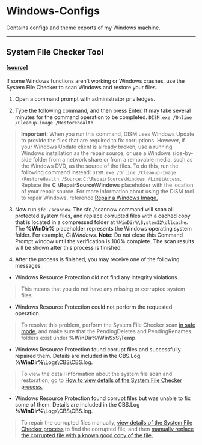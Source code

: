 # Windows-Configs

Contains configs and theme exports of my Windows machine.

----------------------------

## System File Checker Tool
#### [[source](https://support.microsoft.com/en-us/topic/use-the-system-file-checker-tool-to-repair-missing-or-corrupted-system-files-79aa86cb-ca52-166a-92a3-966e85d4094e)]
If some Windows functions aren't working or Windows crashes, use the System File Checker to scan Windows and restore your files.

1. Open a command prompt with administrator priviledges. 

2. Type the following command, and then press Enter.  It may take several minutes for the command operation to be completed. ```DISM.exe /Online /Cleanup-image /Restorehealth```
> **Important**: When you run this command, DISM uses Windows Update to provide the files that are required to fix corruptions. However, if your Windows Update client is already broken, use a running Windows installation as the repair source, or use a Windows side-by-side folder from a network share or from a removable media, such as the Windows DVD, as the source of the files. To do this, run the following command instead: ```DISM.exe /Online /Cleanup-Image /RestoreHealth /Source:C:\RepairSource\Windows /LimitAccess```. Replace the **C:\RepairSource\Windows** placeholder with the location of your repair source. For more information about using the DISM tool to repair Windows, reference [Repair a Windows Image.](http://technet.microsoft.com/library/hh824869.aspx)

3. Now run ```sfc /scannow```. The sfc /scannow command will scan all protected system files, and replace corrupted files with a cached copy that is located in a compressed folder at `%WinDir%\System32\dllcache`. The **%WinDir%** placeholder represents the Windows operating system folder. For example, *C:\Windows*. **Note:** Do not close this Command Prompt window until the verification is 100% complete. The scan results will be shown after this process is finished.

4. After the process is finished, you may receive one of the following messages: 
  * Windows Resource Protection did not find any integrity violations. 
  > This means that you do not have any missing or corrupted system files.
 
  * Windows Resource Protection could not perform the requested operation. 
  > To resolve this problem, perform the System File Checker scan [in safe mode](http://windows.microsoft.com/windows/start-computer-safe-mode), and make sure that the PendingDeletes and PendingRenames folders exist under **%WinDir%\WinSxS\Temp**.
  
  * Windows Resource Protection found corrupt files and successfully repaired them. Details are included in the CBS.Log **%WinDir%**\Logs\CBS\CBS.log. 
  > To view the detail information about the system file scan and restoration, go to [How to view details of the System File Checker process.](https://support.microsoft.com/en-us/topic/use-the-system-file-checker-tool-to-repair-missing-or-corrupted-system-files-79aa86cb-ca52-166a-92a3-966e85d4094e#bkmk_cbs_log)
  
  * Windows Resource Protection found corrupt files but was unable to fix some of them. Details are included in the CBS.Log **%WinDir%**\Logs\CBS\CBS.log. 
  > To repair the corrupted files manually, [view details of the System File Checker process](https://support.microsoft.com/en-us/topic/use-the-system-file-checker-tool-to-repair-missing-or-corrupted-system-files-79aa86cb-ca52-166a-92a3-966e85d4094e#bkmk_cbs_log) to find the corrupted file, and then [manually replace the corrupted file with a known good copy of the file.](https://support.microsoft.com/en-us/topic/use-the-system-file-checker-tool-to-repair-missing-or-corrupted-system-files-79aa86cb-ca52-166a-92a3-966e85d4094e#bkmk_manually_repair)
